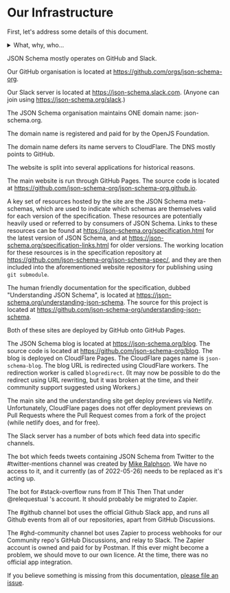 # Our Infrastructure

First, let's address some details of this document.

<details>
  <summary>What, why, who...</summary>

  ## What?

  This document outlines the various systems that JSON Schema the organisation uses and maintains.
  This does not include social media profiles.

  ## Why?

  It's part of the required tasks to be completed by the OpenJS Foundation, forming an item of the [onboarding checklist](https://github.com/openjs-foundation/cross-project-council/blob/main/PROJECT_PROGRESSION.md#onboarding-checklist).
  It's also probably good practice.

  This enables members of the JSON Schema team, and the OpenJS Foundation, to have oversight and management of such infrastructure should it be required.

  ## Who?

  This was mainly a list created by Ben Hutton (@relequestual).
  Others are free to amend and update this (via Pull Requests) as is required.

</details>

JSON Schema mostly operates on GitHub and Slack.

Our GitHub organisation is located at https://github.com/orgs/json-schema-org.

Our Slack server is located at https://json-schema.slack.com.
(Anyone can join using https://json-schema.org/slack.)

The JSON Schema organisation maintains ONE domain name: json-schema.org.

The domain name is registered and paid for by the OpenJS Foundation.

The domain name defers its name servers to CloudFlare.
The DNS mostly points to GitHub.

The website is split into several applications for historical reasons.

The main website is run through GitHub Pages. The source code is located at https://github.com/json-schema-org/json-schema-org.github.io.

A key set of resources hosted by the site are the JSON Schema meta-schemas, which are used to indicate which schemas are themselves valid for each version of the specification.
These resources are potentially heavily used or referred to by consumers of JSON Schema.
Links to these resources can be found at https://json-schema.org/specification.html for the latest version of JSON Schema, and at https://json-schema.org/specification-links.html for older versions.
The working location for these resources is in the specification repository at https://github.com/json-schema-org/json-schema-spec/, and they are then included into the aforementioned website repository for publishing using `git submodule`.

The human friendly documentation for the specification, dubbed "Understanding JSON Schema", is located at https://json-schema.org/understanding-json-schema.
The source for this project is located at https://github.com/json-schema-org/understanding-json-schema.

Both of these sites are deployed by GitHub onto GitHub Pages.

The JSON Schema blog is located at https://json-schema.org/blog.
The source code is located at https://github.com/json-schema-org/blog.
The blog is deployed on CloudFlare Pages.
The CloudFlare pages name is `json-schema-blog`.
The blog URL is redirected using CloudFlare workers.
The redirection worker is called `blogredirect`.
(It may now be possible to do the redirect using URL rewriting, but it was broken at the time, and their community support suggested using Workers.)

The main site and the understanding site get deploy previews via Netlify.
Unfortunately, CloudFlare pages does not offer deployment previews on Pull Requests where the Pull Request comes from a fork of the project (while netlify does, and for free).

The Slack server has a number of bots which feed data into specific channels.

The bot which feeds tweets containing JSON Schema from Twitter to the #twitter-mentions channel was created by [Mike Ralphson](https://twitter.com/PermittedSoc). We have no access to it, and it currently (as of 2022-05-26) needs to be replaced as it's acting up.

The bot for #stack-overflow runs from If This Then That under @relequestual 's account. It should probably be migrated to Zapier.

The #github channel bot uses the official Github Slack app, and runs all Github events from all of our repositories, apart from GitHub Discussions.

The #ghd-community channel bot uses Zapier to process webhooks for our Community repo's GitHub Discussions, and relay to Slack.
The Zapier account is owned and paid for by Postman. If this ever might become a problem, we should move to our own licence.
At the time, there was no official app integration.


If you believe something is missing from this documentation, [please file an issue](https://github.com/json-schema-org/community/issues/new?assignees=&labels=&template=action_item.md).
